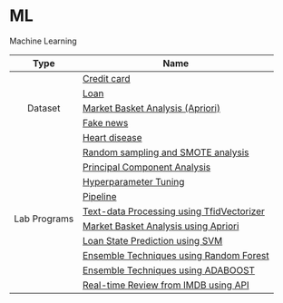 
# ML
Machine Learning

<table>
<thead>
  <tr>
    <th>Type</th>
    <th>Name</th>
  </tr>
</thead>
<tbody>
  <tr>
    <td rowspan="5" align="center">Dataset</td>
    <td><a href="https://drive.google.com/uc?id=1hGvavGU4GZVv-yclEMVx3E9kXDed8hbq&export=download">Credit card</a></td>
  </tr>
  <tr>
    <td><a href="https://drive.google.com/uc?id=1_EDoCOuv2nv5dDFap0kzYRYDMzJbjrxp&export=download">Loan</a></td>
  </tr>
    <tr>
    <td><a href="https://drive.google.com/uc?id=1gBaWTGiFe8iVIC0vSexSBWI9JKjHcJkm&export=download">Market Basket Analysis (Apriori)</a></td>
  </tr>
  <tr>
    <td><a href="https://drive.google.com/uc?id=1Uj1zuAlokmJFqOkmOvGX0pcP8LCWQFlN&export=download">Fake news</a></td>
  </tr>
  <tr>
    <td><a href="https://drive.google.com/uc?id=1SLUgzWH_zq8uHH4wEOkMx2Jjrqi2x2ee&export=download">Heart disease</a></td>
  </tr>
  
  <tr>
    <td rowspan="10" align="center">Lab Programs</td>
    <td><a href="Lab01.ipynb">Random sampling and SMOTE analysis</a></td>
  </tr>
  <tr>
    <td><a href="Lab02.ipynb">Principal Component Analysis</a></td>
  </tr>
  <tr>
    <td><a href="Lab03.ipynb">Hyperparameter Tuning</a></td>
  </tr>
  <tr>
    <td><a href="Lab04.ipynb">Pipeline</td>
  </tr>
  <tr>
    <td><a href="Lab05.ipynb">Text-data Processing using TfidVectorizer</a></td>
  </tr>
  <tr>
    <td><a href="Lab06.ipynb">Market Basket Analysis using Apriori</a></td>
  </tr>
  <tr>
    <td><a href="Lab07.ipynb">Loan State Prediction using SVM</a></td>
  </tr>
  <tr>
    <td><a href="Lab08.ipynb">Ensemble Techniques using Random Forest</a></td>
  </tr>
  <tr>
    <td><a href="Lab09.ipynb">Ensemble Techniques using ADABOOST</a></td>
  </tr>
  <tr>
    <td><a href="Lab10.ipynb">Real-time Review from IMDB using API</a></td>
  </tr>
  
  

  
  
  
  







</tbody>
</table>

